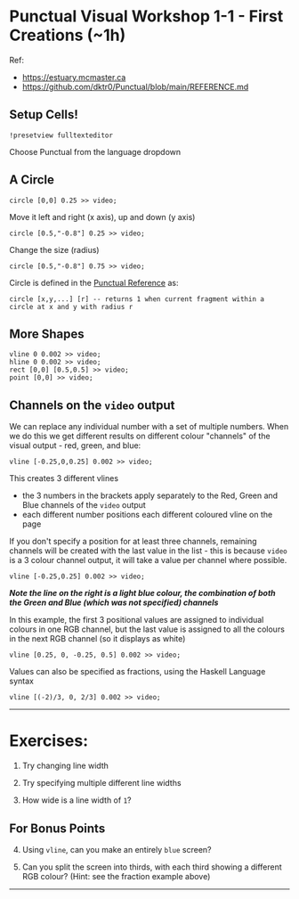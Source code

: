 # Punctual Visual Workshop 1-1 - First Creations (~1h)

Ref: 
 - https://estuary.mcmaster.ca
 - https://github.com/dktr0/Punctual/blob/main/REFERENCE.md

## Setup Cells!

`!presetview fulltexteditor`

Choose Punctual from the language dropdown

## A Circle

```
circle [0,0] 0.25 >> video;
```

Move it left and right (x axis), up and down (y axis)
```
circle [0.5,"-0.8"] 0.25 >> video;
```

Change the size (radius)
```
circle [0.5,"-0.8"] 0.75 >> video;
```

Circle is defined in the [Punctual Reference](https://github.com/dktr0/Punctual/blob/main/REFERENCE.md) as:
```
circle [x,y,...] [r] -- returns 1 when current fragment within a circle at x and y with radius r
```

## More Shapes

```
vline 0 0.002 >> video;
hline 0 0.002 >> video;
rect [0,0] [0.5,0.5] >> video;
point [0,0] >> video;
```

## Channels on the `video` output

We can replace any individual number with a set of multiple numbers. When we do this we get different results on different colour "channels" of the visual output - red, green, and blue:

```
vline [-0.25,0,0.25] 0.002 >> video;
```

This creates 3 different vlines
 - the 3 numbers in the brackets apply separately to the Red, Green and Blue channels of the `video` output
 - each different number positions each different coloured vline on the page

If you don't specify a position for at least three channels, remaining channels will be created with the last value in the list - this is because `video` is a 3 colour channel output, it will take a value per channel where possible.

```
vline [-0.25,0.25] 0.002 >> video;
```

***Note the line on the right is a light blue colour, the combination of both the Green and Blue (which was not specified) channels***

In this example, the first 3 positional values are assigned to individual colours in one RGB channel, but the last value is assigned to all the colours in the next RGB channel (so it displays as white)

```
vline [0.25, 0, -0.25, 0.5] 0.002 >> video;
```

Values can also be specified as fractions, using the Haskell Language syntax

```
vline [(-2)/3, 0, 2/3] 0.002 >> video;
```
---

# Exercises:

1. Try changing line width



2. Try specifying multiple different line widths



3. How wide is a line width of `1`?



## For Bonus Points

4. Using `vline`, can you make an entirely `blue` screen?



5. Can you split the screen into thirds, with each third showing a different RGB colour? (Hint: see the fraction example above)



---
